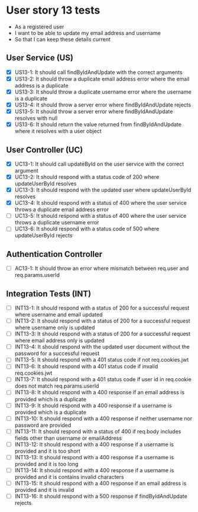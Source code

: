 # User story 13 tests

- As a registered user
- I want to be able to update my email address and username
- So that I can keep these details current

## User Service (US)

- [x] US13-1: It should call findByIdAndUpdate with the correct arguments
- [x] US13-2: It should throw a duplicate email address error where the email address is a duplicate
- [x] US13-3: It should throw a duplicate username error where the username is a duplicate
- [x] US13-4: It should throw a server error where findByIdAndUpdate rejects
- [x] US13-5: It should throw a server error where findByIdAndUpdate resolves with null
- [x] US13-6: It should return the value returned from findByIdAndUpdate where it resolves with a user object

## User Controller (UC)

- [x] UC13-1: It should call updateById on the user service with the correct argument
- [x] UC13-2: It should respond with a status code of 200 where updateUserById resolves
- [x] UC13-3: It should respond with the updated user where updateUserById resolves
- [x] UC13-4: It should respond with a status of 400 where the user service throws a duplicate email address error
- [ ] UC13-5: It should respond with a status of 400 where the user service throws a duplicate username error
- [ ] UC13-6: It should respond with a status code of 500 where updateUserById rejects

## Authentication Controller

- [ ] AC13-1: It should throw an error where mismatch between req.user and req.params.userId

## Integration Tests (INT)

- [ ] INT13-1: It should respond with a status of 200 for a successful request where username and email updated
- [ ] INT13-2: It should respond with a status of 200 for a successful request where username only is updated
- [ ] INT13-3: It should respond with a status of 200 for a successful request where email address only is updated
- [ ] INT13-4: It should respond with the updated user document without the password for a successful request
- [ ] INT13-5: It should respond with a 401 status code if not req.cookies.jwt
- [ ] INT13-6: It should respond with a 401 status code if invalid req.cookies.jwt
- [ ] INT13-7: It should respond with a 401 status code if user id in req.cookie does not match req.params.userId
- [ ] INT13-8: It should respond with a 400 response if an email address is provided which is a duplicate
- [ ] INT13-9: It should respond with a 400 response if a username is provided which is a duplicate
- [ ] INT13-10: It should respond with a 400 response if neither username nor password are provided
- [ ] INT13-11: It should respond with a status of 400 if req.body includes fields other than username or emailAddress
- [ ] INT13-12: It should respond with a 400 response if a username is provided and it is too short
- [ ] INT13-13: It should respond with a 400 response if a username is provided and it is too long
- [ ] INT13-14: It should respond with a 400 response if a username is provided and it is contains invalid characters
- [ ] INT13-15: It should respond with a 400 response if an email address is provided and it is invalid
- [ ] INT13-16: It should respond with a 500 response if findByIdAndUpdate rejects

